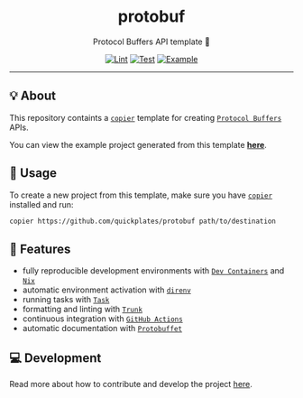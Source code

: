 <h1 align="center">protobuf</h1>

<div align="center">

Protocol Buffers API template 📜

[![Lint](https://github.com/quickplates/protobuf/actions/workflows/lint.yaml/badge.svg)](https://github.com/quickplates/protobuf/actions/workflows/lint.yaml)
[![Test](https://github.com/quickplates/protobuf/actions/workflows/test.yaml/badge.svg)](https://github.com/quickplates/protobuf/actions/workflows/test.yaml)
[![Example](https://github.com/quickplates/protobuf/actions/workflows/example.yaml/badge.svg)](https://github.com/quickplates/protobuf/actions/workflows/example.yaml)

</div>

---

## 💡 About

This repository containts a [`copier`](https://copier.readthedocs.io) template
for creating [`Protocol Buffers`](https://protobuf.dev) APIs.

You can view the example project generated from this template
[**here**](https://github.com/quickplates/protobuf-example).

## 📜 Usage

To create a new project from this template,
make sure you have [`copier`](https://copier.readthedocs.io) installed and run:

```sh
copier https://github.com/quickplates/protobuf path/to/destination
```

## 🚀 Features

- fully reproducible development environments with
  [`Dev Containers`](https://code.visualstudio.com/docs/remote/containers)
  and [`Nix`](https://nixos.org)
- automatic environment activation with [`direnv`](https://direnv.net)
- running tasks with [`Task`](https://taskfile.dev)
- formatting and linting with [`Trunk`](https://trunk.io)
- continuous integration with [`GitHub Actions`](https://github.com/features/actions)
- automatic documentation with [`Protobuffet`](https://protobuffet.com)

## 💻 Development

Read more about how to contribute and develop the project
[here](https://github.com/quickplates/protobuf/blob/main/CONTRIBUTING.md).
